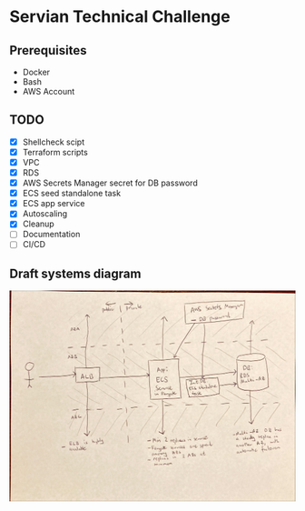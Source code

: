 # Servian Technical Challenge

## Prerequisites

- Docker
- Bash
- AWS Account

## TODO

- [x] Shellcheck scipt
- [x] Terraform scripts
- [x] VPC
- [x] RDS
- [x] AWS Secrets Manager secret for DB password
- [x] ECS seed standalone task
- [x] ECS app service
- [x] Autoscaling
- [x] Cleanup
- [ ] Documentation
- [ ] CI/CD

## Draft systems diagram

![Draft systems diagram](doc/assets/draft-system-diagram.jpeg "Draft systems diagram")
